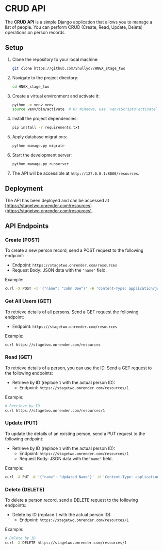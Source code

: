# CRUD API

The **CRUD API** is a simple Django application that allows you to manage a list of people. You can perform CRUD (Create, Read, Update, Delete) operations on person records.

## Setup

1. Clone the repository to your local machine:

   ```bash
   git clone https://github.com/Shullyd7/HNGX_stage_two
   ```

2. Navigate to the project directory:

   ```bash
   cd HNGX_stage_two
   ```

3. Create a virtual environment and activate it:

   ```bash
   python -m venv venv
   source venv/bin/activate  # On Windows, use `venv\Scripts\activate`
   ```

4. Install the project dependencies:

   ```bash
   pip install -r requirements.txt
   ```

5. Apply database migrations:

   ```bash
   python manage.py migrate
   ```

6. Start the development server:

   ```bash
   python manage.py runserver
   ```

7. The API will be accessible at `http://127.0.0.1:8000/resources`.

## Deployment

The API has been deployed and can be accessed at [https://stagetwo.onrender.com/resources](https://stagetwo.onrender.com/resources).

## API Endpoints

### Create (POST)

To create a new person record, send a POST request to the following endpoint:

- Endpoint: `https://stagetwo.onrender.com/resources`
- Request Body: JSON data with the `"name"` field.

Example:

```bash
curl -X POST -d '{"name": "John Doe"}' -H 'Content-Type: application/json' https://stagetwo.onrender.com/resources
```

### Get All Users (GET)

To retrieve details of all persons. Send a GET request the following endpoint:

- Endpoint: `https://stagetwo.onrender.com/resources`

Example:

```bash
curl https://stagetwo.onrender.com/resources
```

### Read (GET)

To retrieve details of a person, you can use the ID. Send a GET request to the following endpoints:

- Retrieve by ID (replace `1` with the actual person ID):
  - Endpoint: `https://stagetwo.onrender.com/resources/1`

Example:

```bash
# Retrieve by ID
curl https://stagetwo.onrender.com/resources/1
```

### Update (PUT)

To update the details of an existing person, send a PUT request to the following endpoint:

- Retrieve by ID (replace `1` with the actual person ID):
  - Endpoint: `https://stagetwo.onrender.com/resources/1`
  - Request Body: JSON data with the`"name"` field.

Example:

```bash
curl -X PUT -d '{"name": "Updated Name"}' -H 'Content-Type: application/json' https://stagetwo.onrender.com/resources
```

### Delete (DELETE)

To delete a person record, send a DELETE request to the following endpoints:

- Delete by ID (replace `1` with the actual person ID):
  - Endpoint: `https://stagetwo.onrender.com/resources/1`

Example:

```bash
# Delete by ID
curl -X DELETE https://stagetwo.onrender.com/resources/1
```

```